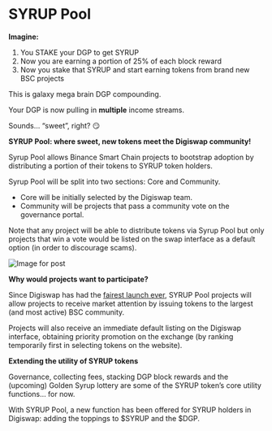 # SYRUP Pool

**Imagine:**

1. You STAKE your DGP to get SYRUP
2. Now you are earning a portion of 25% of each block reward
3. Now you stake that SYRUP and start earning tokens from brand new BSC projects

This is galaxy mega brain DGP compounding.

Your DGP is now pulling in **multiple** income streams.

Sounds… “sweet”, right? 😏

**SYRUP Pool: where sweet, new tokens meet the Digiswap community!**

Syrup Pool allows Binance Smart Chain projects to bootstrap adoption by distributing a portion of their tokens to SYRUP token holders.

Syrup Pool will be split into two sections: Core and Community.

* Core will be initially selected by the Digiswap team.
* Community will be projects that pass a community vote on the governance portal.

Note that any project will be able to distribute tokens via Syrup Pool but only projects that win a vote would be listed on the swap interface as a default option \(in order to discourage scams\).

![Image for post](https://miro.medium.com/max/3200/0*MkaAxlEeCfLlaoMt)

**Why would projects want to participate?**

Since Digiswap has had the [fairest launch ever](https://medium.com/@pancakeswap/the-fairest-launch-ever-5b246644ba2a), SYRUP Pool projects will allow projects to receive market attention by issuing tokens to the largest \(and most active\) BSC community.

Projects will also receive an immediate default listing on the Digiswap interface, obtaining priority promotion on the exchange \(by ranking temporarily first in selecting tokens on the website\).

**Extending the utility of SYRUP tokens**

Governance, collecting fees, stacking DGP block rewards and the \(upcoming\) Golden Syrup lottery are some of the SYRUP token’s core utility functions… for now.

With SYRUP Pool, a new function has been offered for SYRUP holders in Digiswap: adding the toppings to $SYRUP and the $DGP.

